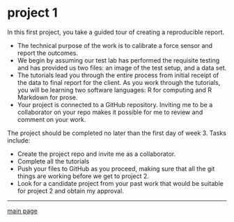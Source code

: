 
# project 1

In this first project, you take a guided tour of creating a reproducible
report.

  - The technical purpose of the work is to calibrate a force sensor and
    report the outcomes.  
  - We begin by assuming our test lab has performed the requisite
    testing and has provided us two files: an image of the test setup,
    and a data set.
  - The tutorials lead you through the entire process from initial
    receipt of the data to final report for the client. As you work
    through the tutorials, you will be learning two software languages:
    R for computing and R Markdown for prose.
  - Your project is connected to a GitHub repository. Inviting me to be
    a collaborator on your repo makes it possible for me to review and
    comment on your work.

The project should be completed no later than the first day of week 3.
Tasks include:

  - Create the project repo and invite me as a collaborator.
  - Complete all the tutorials
  - Push your files to GitHub as you proceed, making sure that all the
    git things are working before we get to project 2.  
  - Look for a candidate project from your past work that would be
    suitable for project 2 and obtain my approval.

-----

[main page](../README.md)
